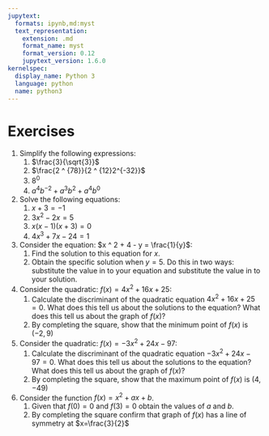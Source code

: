 ```yaml
---
jupytext:
  formats: ipynb,md:myst
  text_representation:
    extension: .md
    format_name: myst
    format_version: 0.12
    jupytext_version: 1.6.0
kernelspec:
  display_name: Python 3
  language: python
  name: python3
---
```


# Exercises

1. Simplify the following expressions:
   1. $\frac{3}{\sqrt{3}}$
   2. $\frac{2 ^ {78}}{2 ^ {12}2^{-32}}$
   3. $8^0$
   4. $a^4b^{-2}+a^{3}b^{2}+a^{4}b^0$
2. Solve the following equations:
   1. $x + 3 = -1$
   2. $3 x ^ 2 - 2 x = 5$
   3. $x (x - 1) (x + 3) = 0$
   4. $4 x ^3 + 7x - 24 = 1$
3. Consider the equation: $x ^ 2 + 4 - y = \frac{1}{y}$:
   1. Find the solution to this equation for $x$.
   2. Obtain the specific solution when $y = 5$. Do this in two ways:
      substitute the value in to your equation and substitute the value in to
      your solution.
4. Consider the quadratic: $f(x)=4x ^ 2 + 16x + 25$:
   1. Calculate the discriminant of the quadratic equation $4x ^ 2 + 16x + 25 =
     0$. What does this tell us about the solutions to the equation? What
      does this tell us about the graph of $f(x)$?
   2. By completing the square, show that the minimum point of $f(x)$ is
      $\left(-2, 9\right)$
5. Consider the quadratic: $f(x)=-3x ^ 2 + 24x - 97$:
   1. Calculate the discriminant of the quadratic equation $-3x ^ 2 + 24x - 97 =
     0$. What does this tell us about the solutions to the equation? What
      does this tell us about the graph of $f(x)$?
   2. By completing the square, show that the maximum point of $f(x)$ is
      $\left(4, -49\right)$
6. Consider the function $f(x) = x^ 2 + a x + b$.
   1. Given that $f(0) = 0$ and $f(3) = 0$ obtain the values of $a$ and $b$.
   2. By completing the square confirm that graph of $f(x)$ has a line of symmetry at $x=\frac{3}{2}$
